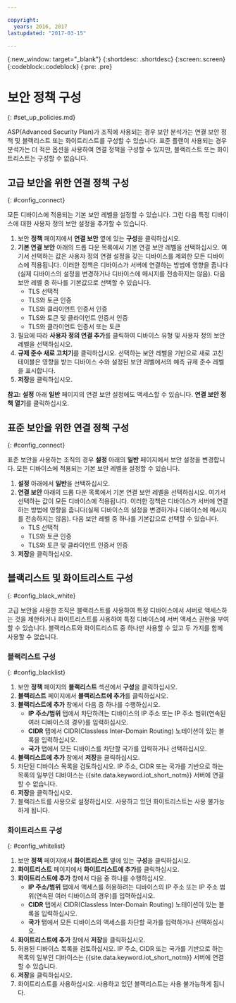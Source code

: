 ```yaml
---

copyright:
  years: 2016, 2017
lastupdated: "2017-03-15"

---
```


{:new_window: target="\_blank"}
{:shortdesc: .shortdesc}
{:screen:.screen}
{:codeblock:.codeblock}
{:pre: .pre}

# 보안 정책 구성
{: #set_up_policies.md}

ASP(Advanced Security Plan)가 조직에 사용되는 경우 보안 분석가는 연결 보안 정책 및 블랙리스트 또는 화이트리스트를 구성할 수 있습니다. 표준 플랜이 사용되는 경우 분석가는 더 적은 옵션을 사용하여 연결 정책을 구성할 수 있지만, 블랙리스트 또는 화이트리스트는 구성할 수 없습니다. 

## 고급 보안을 위한 연결 정책 구성
{: #config_connect}

모든 디바이스에 적용되는 기본 보안 레벨을 설정할 수 있습니다. 그런 다음 특정 디바이스에 대한 사용자 정의 보안 설정을 추가할 수 있습니다. 

1. 보안 **정책** 페이지에서 **연결 보안** 옆에 있는 **구성**을 클릭하십시오. 
2. **기본 연결 보안** 아래의 드롭 다운 목록에서 기본 연결 보안 레벨을 선택하십시오. 여기서 선택하는 값은 사용자 정의 연결 설정을 갖는 디바이스를 제외한 모든 디바이스에 적용됩니다. 이러한 정책은 디바이스가 서버에 연결하는 방법에 영향을 줍니다(실제 디바이스의 설정을 변경하거나 디바이스에 메시지를 전송하지는 않음). 다음 보안 레벨 중 하나를 기본값으로 선택할 수 있습니다. 
    - TLS 선택적
    - TLS와 토큰 인증
    - TLS와 클라이언트 인증서 인증
    - TLS와 토큰 및 클라이언트 인증서 인증
    - TLS와 클라이언트 인증서 또는 토큰
3. 필요에 따라 **사용자 정의 연결 추가**를 클릭하여 디바이스 유형 및 사용자 정의 보안 레벨을 선택하십시오.  
3. **규제 준수 새로 고치기**를 클릭하십시오. 선택하는 보안 레벨을 기반으로 새로 고친 테이블은 영향을 받는 디바이스 수와 설정된 보안 레벨에서의 예측 규제 준수 레벨을 표시합니다.
4. **저장**을 클릭하십시오.  

**참고:**
**설정** 아래 **일반** 페이지의 연결 보안 설정에도 액세스할 수 있습니다. **연결 보안 정책 열기**를 클릭하십시오. 

## 표준 보안을 위한 연결 정책 구성
{: #config_connect}

표준 보안을 사용하는 조직의 경우 **설정** 아래의 **일반** 페이지에서 보안 설정을 변경합니다. 모든 디바이스에 적용되는 기본 보안 레벨을 설정할 수 있습니다. 

1. **설정** 아래에서 **일반**을 선택하십시오. 
2. **연결 보안** 아래의 드롭 다운 목록에서 기본 연결 보안 레벨을 선택하십시오. 여기서 선택하는 값이 모든 디바이스에 적용됩니다. 이러한 정책은 디바이스가 서버에 연결하는 방법에 영향을 줍니다(실제 디바이스의 설정을 변경하거나 디바이스에 메시지를 전송하지는 않음). 다음 보안 레벨 중 하나를 기본값으로 선택할 수 있습니다. 
    - TLS 선택적
    - TLS와 토큰 인증
    - TLS와 토큰 및 클라이언트 인증서 인증
4. **저장**을 클릭하십시오.  

## 블랙리스트 및 화이트리스트 구성
{: #config_black_white}

고급 보안을 사용한 조직은 블랙리스트를 사용하여 특정 디바이스에서 서버로 액세스하는 것을 제한하거나 화이트리스트를 사용하여 특정 디바이스에 서버 액세스 권한을 부여할 수 있습니다. 블랙리스트와 화이트리스트 중 하나만 사용할 수 있고 두 가지를 함께 사용할 수 없습니다. 

### 블랙리스트 구성
{: #config_blacklist}

1. 보안 **정책** 페이지의 **블랙리스트** 섹션에서 **구성**을 클릭하십시오. 
2. **블랙리스트** 페이지에서 **블랙리스트에 추가**를 클릭하십시오. 
3. **블랙리스트에 추가** 창에서 다음 중 하나를 수행하십시오. 
    - **IP 주소/범위** 탭에서 차단하려는 디바이스의 IP 주소 또는 IP 주소 범위(연속된 여러 디바이스의 경우)를 입력하십시오. 
    - **CIDR** 탭에서 CIDR(Classless Inter-Domain Routing) 노테이션이 있는 블록을 입력하십시오. 
    - **국가** 탭에서 모든 디바이스를 차단할 국가를 입력하거나 선택하십시오. 
4. **블랙리스트에 추가** 창에서 **저장**을 클릭하십시오. 
5. 차단된 디바이스 목록을 검토하십시오. IP 주소, CIDR 또는 국가를 기반으로 하는 목록의 일부인 디바이스는 {{site.data.keyword.iot_short_notm}} 서버에 연결할 수 없습니다. 
6. **저장**을 클릭하십시오.
7. 블랙리스트를 사용으로 설정하십시오. 사용하고 있던 화이트리스트는 사용 불가능하게 됩니다.

### 화이트리스트 구성
{: #config_whitelist}

1. 보안 **정책** 페이지에서 **화이트리스트** 옆에 있는 **구성**을 클릭하십시오. 
2. **화이트리스트** 페이지에서 **화이트리스트에 추가**를 클릭하십시오. 
3. **화이트리스트에 추가** 창에서 다음 중 하나를 수행하십시오. 
    - **IP 주소/범위** 탭에서 액세스를 허용하려는 디바이스의 IP 주소 또는 IP 주소 범위(연속된 여러 디바이스의 경우)를 입력하십시오. 
    - **CIDR** 탭에서 CIDR(Classless Inter-Domain Routing) 노테이션이 있는 블록을 입력하십시오. 
    - **국가** 탭에서 모든 디바이스의 액세스를 차단할 국가를 입력하거나 선택하십시오. 
4. **화이트리스트에 추가** 창에서 **저장**을 클릭하십시오. 
5. 허용된 디바이스 목록을 검토하십시오. IP 주소, CIDR 또는 국가를 기반으로 하는 목록의 일부인 디바이스는 {{site.data.keyword.iot_short_notm}} 서버에 연결할 수 있습니다. 
6. **저장**을 클릭하십시오.
7. 화이트리스트를 사용하십시오. 사용하고 있던 블랙리스트는 사용 불가능하게 됩니다.
